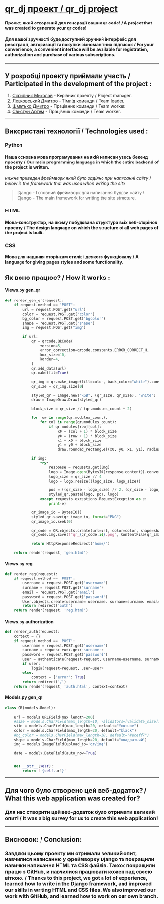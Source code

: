 # [qr_dj проект / qr_dj project](https://github.com/Levkivskiydmitro/qr_dj.git) 
#### Проєкт, який створений для генерації ваших qr code! / A project that was created to generate your qr codes!
#### Для вашої зручності буде доступний зручний інтерфейс для реєстрації, авторизації та покупки різноманітних підписок / For your convenience, a convenient interface will be available for registration, authorization and purchase of various subscriptions.

---

## У розробці проекту приймали участь / Participated in the development of the project :
1. [Скрипник Миколай](https://github.com/Nikolay2012) - Керівник проекту / Project manager.
2. [Левковський Дмитро](https://github.com/Levkivskiydmitro) - Тімлід команди / Team leader.
3. [Шматько Дмитро](https://github.com/DimaShmatko999) - Працівник команди / Team worker.
4. [Свистун Артем](https://github.com/asvistun5) - Працівник команди / Team worker.

---

## Використані технології / Technologies used :
### Python 
#### Наша основна мова програмування на якій написан увесь бекенд проекту / Our main programming language in which the entire backend of the project is written.
_нижче приведен фреймворк який було задіяно при написанні сайту_ / _below is the framework that was used when writing the site_
>Django - Головний фреймворк для написання будови сайту / Django - The main framework for writing the site structure.
### HTML
#### Мова-конструктор, на якому побудована структура всіх веб-сторінок проекту / The design language on which the structure of all web pages of the project is built.
### CSS
#### Мова для надання сторінкам стилів і деякого функціоналу / A language for giving pages styles and some functionality.

## Як воно працює? / How it works :
#### Views.py gen_qr
```python
def render_gen_qr(request):
    if request.method == "POST":
        url = request.POST.get("url")
        color = request.POST.get("color")
        bg_color = request.POST.get("bgcolor")
        shape = request.POST.get("shape")
        img = request.POST.get("img")

        if url:
            qr = qrcode.QRCode(
                version=5,
                error_correction=qrcode.constants.ERROR_CORRECT_H,
                box_size=10,
                border=4,
            )
            qr.add_data(url)
            qr.make(fit=True)

            qr_img = qr.make_image(fill=color, back_color="white").convert("RGB")
            qr_size = qr_img.size[0]
    
            styled_qr = Image.new("RGB", (qr_size, qr_size), "white")
            draw = ImageDraw.Draw(styled_qr)

            block_size = qr_size // (qr.modules_count + 2)

            for row in range(qr.modules_count):
                for col in range(qr.modules_count):
                    if qr.modules[row][col]: 
                        x0 = (col + 1) * block_size
                        y0 = (row + 1) * block_size
                        x1 = x0 + block_size
                        y1 = y0 + block_size
                        draw.rounded_rectangle((x0, y0, x1, y1), radius=block_size // 2, fill=color)

            if img:
                try:
                    response = requests.get(img)
                    logo = Image.open(BytesIO(response.content)).convert("RGBA")
                    logo_size = qr_size // 4 
                    logo = logo.resize((logo_size, logo_size))

                    pos = ((qr_size - logo_size) // 2, (qr_size - logo_size) // 2)
                    styled_qr.paste(logo, pos, logo)
                except requests.exceptions.RequestException as e:
                    print(e)

            qr_image_io = BytesIO()
            styled_qr.save(qr_image_io, format="PNG")
            qr_image_io.seek(0)

            qr_code = QR.objects.create(url=url, color=color, shape=shape)
            qr_code.img.save(f"qr_{qr_code.id}.png", ContentFile(qr_image_io.read()))

            return HttpResponseRedirect("home/") 

    return render(request, 'gen.html')
```

#### Views.py reg
```python
def render_reg(request):
    if request.method == 'POST':
        username = request.POST.get('username')
        surname = request.POST.get('surname')
        email = request.POST.get('email')
        password = request.POST.get('password')
        User.objects.create(username= username, surname=surname, email=email, password= password)
        return redirect('auth')
    return render(request, 'reg.html')
```

#### Views.py authorization
```python
def render_auth(request):
    context = {}
    if request.method == 'POST':
        username = request.POST.get('username')
        surname = request.POST.get('surname')
        password = request.POST.get('password')
        user = authenticate(request=request, username=username, surname=surname, password=password, is_auth= True)
        if user:
            login(request=request, user=user)
        else:
            context = {"error": True}
        return redirect('/')
    return render(request, 'auth.html', context=context)
```

#### Models.py gen_qr

```python
class QR(models.Model):
    
    url = models.URLField(max_length=200)
    #size = models.CharField(max_length=10, validators=[validate_size])
    site = models.CharField(max_length=20, default="Youtube")
    color = models.CharField(max_length=20, default="black")
    #bg_color = models.CharField(max_length=20, default="#eceff7")
    shape = models.CharField(max_length=20, default="квадратний")
    img = models.ImageField(upload_to='qr/img')

    date = models.DateField(auto_now=True)


    def __str__(self):
        return f'{self.url}'
```

---

## Для чого було створено цей веб-додаток? / What this web application was created for?
### Для нас створити цей веб-додаток було отримати великий опит! / It was a big survey for us to create this web application!

---

## Висновок: / Conclusion:
### Завдяки цьому проекту ми отримали великий опит, навчилися написанню у фреймворку Django та покращили навички написання HTML та CSS файлів. Також покращили працю з GitHub, и навчилися працювати кожен над своею віткою. / Thanks to this project, we got a lot of experience, learned how to write in the Django framework, and improved our skills in writing HTML and CSS files. We also improved our work with GitHub, and learned how to work on our own branch.
